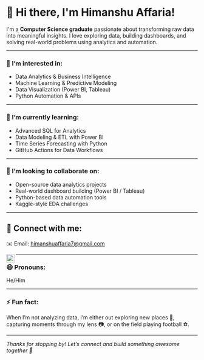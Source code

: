 # 👋 Hi there, I'm Himanshu Affaria!

I'm a **Computer Science graduate** passionate about transforming raw data into meaningful insights. I love exploring data, building dashboards, and solving real-world problems using analytics and automation.

---

### 👀 I’m interested in:
- Data Analytics & Business Intelligence
- Machine Learning & Predictive Modeling
- Data Visualization (Power BI, Tableau)
- Python Automation & APIs

---

### 🌱 I’m currently learning:
- Advanced SQL for Analytics
- Data Modeling & ETL with Power BI
- Time Series Forecasting with Python
- GitHub Actions for Data Workflows

---

### 💞️ I’m looking to collaborate on:
- Open-source data analytics projects
- Real-world dashboard building (Power BI / Tableau)
- Python-based data automation tools
- Kaggle-style EDA challenges

---

<h2> 🤳 Connect with me:</h2>

✉️ Email: himanshuaffaria7@gmail.com  

[<img align="left" alt="JoshMadakor | LinkedIn" width="22px" src="https://cdn.jsdelivr.net/npm/simple-icons@v3/icons/linkedin.svg" />][linkedin]

[linkedin]: https://linkedin.com/in/Himanshuaffaria7 

---

### 😄 Pronouns:
He/Him

---

### ⚡ Fun fact:
When I’m not analyzing data, I’m either out exploring new places 📍, capturing moments through my lens 📷, or on the field playing football ⚽.

---

*Thanks for stopping by! Let’s connect and build something awesome together 🚀*
